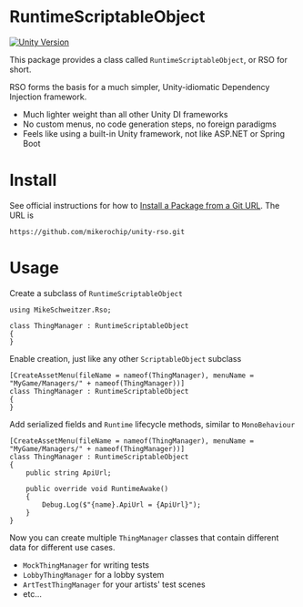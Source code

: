# RuntimeScriptableObject

[![Unity Version](https://img.shields.io/badge/Unity-2020.1%2B-blueviolet?logo=unity)](https://unity.com/releases/editor/archive)

This package provides a class called `RuntimeScriptableObject`, or RSO for short.

RSO forms the basis for a much simpler, Unity-idiomatic Dependency Injection framework.

* Much lighter weight than all other Unity DI frameworks
* No custom menus, no code generation steps, no foreign paradigms
* Feels like using a built-in Unity framework, not like ASP.NET or Spring Boot

# Install

See official instructions for how to [Install a Package from a Git URL](https://docs.unity3d.com/Manual/upm-ui-giturl.html). The URL is

`https://github.com/mikerochip/unity-rso.git`

# Usage

Create a subclass of `RuntimeScriptableObject`

```CSharp
using MikeSchweitzer.Rso;

class ThingManager : RuntimeScriptableObject
{
}
```

Enable creation, just like any other `ScriptableObject` subclass

```CSharp
[CreateAssetMenu(fileName = nameof(ThingManager), menuName = "MyGame/Managers/" + nameof(ThingManager))]
class ThingManager : RuntimeScriptableObject
{
}
```

Add serialized fields and `Runtime` lifecycle methods, similar to `MonoBehaviour`

```CSharp
[CreateAssetMenu(fileName = nameof(ThingManager), menuName = "MyGame/Managers/" + nameof(ThingManager))]
class ThingManager : RuntimeScriptableObject
{
    public string ApiUrl;

    public override void RuntimeAwake()
    {
        Debug.Log($"{name}.ApiUrl = {ApiUrl}");
    }
}
```

Now you can create multiple `ThingManager` classes that contain different data for different use cases.

* `MockThingManager` for writing tests
* `LobbyThingManager` for a lobby system
* `ArtTestThingManager` for your artists' test scenes
* etc...
